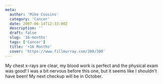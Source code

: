 ```yaml
---
meta:
  author: 'Mike Cousins'
  category: 'Cancer'
  date: 2007-06-14T12:33:00Z
  description: ''
  draft: false
  slug: '16-months'
  tags: ['Cancer']
  title: '+16 Months'
  cover: 'https://www.fillmurray.com/200/300'
---
```


My chest x-rays are clear, my blood work is perfect and the physical exam was
good! I was a bit nervous before this one, but it seems like I shouldn't have
been! My next checkup will be in October.
